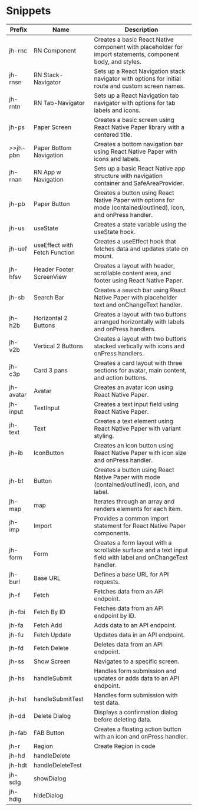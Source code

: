 # Snippets

| **Prefix** | **Name**                      | **Description**                                                                                                  |
| ---------- | ----------------------------- | ---------------------------------------------------------------------------------------------------------------- |
| jh-rnc     | RN Component                  | Creates a basic React Native component with placeholder for import statements, component body, and styles.       |
| jh-rnsn    | RN Stack-Navigator            | Sets up a React Navigation stack navigator with options for initial route and custom screen names.               |
| jh-rntn    | RN Tab-Navigator              | Sets up a React Navigation tab navigator with options for tab labels and icons.                                  |
| jh-ps      | Paper Screen                  | Creates a basic screen using React Native Paper library with a centered title.                                   |
| >>jh-pbn   | Paper Bottom Navigation       | Creates a bottom navigation bar using React Native Paper with icons and labels.                                  |
| jh-rnan    | RN App w Navigation           | Sets up a basic React Native app structure with navigation container and SafeAreaProvider.                       |
| jh-pb      | Paper Button                  | Creates a button using React Native Paper with options for mode (contained/outlined), icon, and onPress handler. |
| jh-us      | useState                      | Creates a state variable using the useState hook.                                                                |
| jh-uef     | useEffect with Fetch Function | Creates a useEffect hook that fetches data and updates state on mount.                                           |
| jh-hfsv    | Header Footer ScreenView      | Creates a layout with header, scrollable content area, and footer using React Native Paper.                      |
| jh-sb      | Search Bar                    | Creates a search bar using React Native Paper with placeholder text and onChangeText handler.                    |
| jh-h2b     | Horizontal 2 Buttons          | Creates a layout with two buttons arranged horizontally with labels and onPress handlers.                        |
| jh-v2b     | Vertical 2 Buttons            | Creates a layout with two buttons stacked vertically with icons and onPress handlers.                            |
| jh-c3p     | Card 3 pans                   | Creates a card layout with three sections for avatar, main content, and action buttons.                          |
| jh-avatar  | Avatar                        | Creates an avatar icon using React Native Paper.                                                                 |
| jh-input   | TextInput                     | Creates a text input field using React Native Paper.                                                             |
| jh-text    | Text                          | Creates a text element using React Native Paper with variant styling.                                            |
| jh-ib      | IconButton                    | Creates an icon button using React Native Paper with icon size and onPress handler.                              |
| jh-bt      | Button                        | Creates a button using React Native Paper with mode (contained/outlined), icon, and label.                       |
| jh-map     | map                           | Iterates through an array and renders elements for each item.                                                    |
| jh-imp     | Import                        | Provides a common import statement for React Native Paper components.                                            |
| jh-form    | Form                          | Creates a form layout with a scrollable surface and a text input field with label and onChangeText handler.      |
| jh-burl    | Base URL                      | Defines a base URL for API requests.                                                                             |
| jh-f       | Fetch                         | Fetches data from an API endpoint.                                                                               |
| jh-fbi     | Fetch By ID                   | Fetches data from an API endpoint by ID.                                                                         |
| jh-fa      | Fetch Add                     | Adds data to an API endpoint.                                                                                    |
| jh-fu      | Fetch Update                  | Updates data in an API endpoint.                                                                                 |
| jh-fd      | Fetch Delete                  | Deletes data from an API endpoint.                                                                               |
| jh-ss      | Show Screen                   | Navigates to a specific screen.                                                                                  |
| jh-hs      | handleSubmit                  | Handles form submission and updates or adds data to an API endpoint.                                             |
| jh-hst     | handleSubmitTest              | Handles form submission with test data.                                                                          |
| jh-dd      | Delete Dialog                 | Displays a confirmation dialog before deleting data.                                                             |
| jh-fab     | FAB Button                    | Creates a floating action button with an icon and onPress handler.                                               |
| jh-r       | Region                        | Create Region in code                                                                                            |
| jh-hd      | handleDelete                  ||
| jh-hdt     | handleDeleteTest              ||
| jh-sdlg    | showDialog                    ||
| jh-hdlg    | hideDialog                    ||
